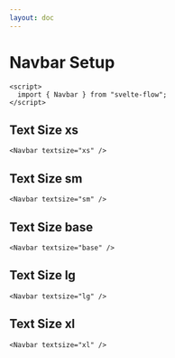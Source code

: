 ```yaml
---
layout: doc
---
```


<script>
  import { Navbar } from "$lib/index";
</script>

<h1 class="text-3xl w-full dark:text-white">Navbar Setup</h1>


```svelte
<script>
  import { Navbar } from "svelte-flow";
</script>
```

<h2 class="text-lg mt-8 dark:text-white">Text Size xs</h2>

```svelte
<Navbar textsize="xs" />
```

<Navbar textsize="xs" />

<h2 class="text-lg mt-8 dark:text-white">Text Size sm</h2>

```svelte
<Navbar textsize="sm" />
```

<Navbar textsize="sm" />

<h2 class="text-lg mt-8 dark:text-white">Text Size base</h2>

```svelte
<Navbar textsize="base" />
```

<Navbar textsize="base" />

<h2 class="text-lg mt-8 dark:text-white">Text Size lg</h2>

```svelte
<Navbar textsize="lg" />
```

<Navbar textsize="lg" />

<h2 class="text-lg mt-8 dark:text-white">Text Size xl</h2>

```svelte
<Navbar textsize="xl" />
```

<Navbar textsize="xl" />
